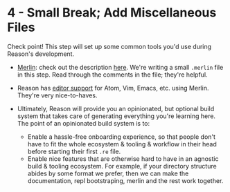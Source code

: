 # 4 - Small Break; Add Miscellaneous Files

Check point! This step will set up some common tools you'd use during Reason's development.

- [Merlin](https://github.com/the-lambda-church/merlin): check out the description [here](https://github.com/the-lambda-church/merlin/wiki/project-configuration). We're writing a small `.merlin` file in this step. Read through the comments in the file; they're helpful.

- Reason has [editor support](http://facebook.github.io/reason/tools.html#merlin) for Atom, Vim, Emacs, etc. using Merlin. They're very nice-to-haves.

- Ultimately, Reason will provide you an opinionated, but optional build system that takes care of generating everything you're learning here. The point of an opinionated build system is to:
  - Enable a hassle-free onboarding experience, so that people don't have to fit the whole ecosystem & tooling & workflow in their head before starting their first `.re` file.
  - Enable nice features that are otherwise hard to have in an agnostic build & tooling ecosystem. For example, if your directory structure abides by some format we prefer, then we can make the documentation, repl bootstraping, merlin and the rest work together.
